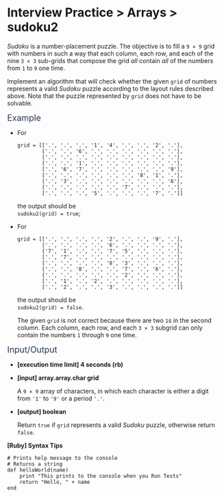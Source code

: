 # Interview Practice > Arrays > sudoku2
<div class="markdown -arial">

_Sudoku_ is a number-placement puzzle. The objective is to fill a `9 × 9` grid with numbers in such a way that each column, each row, and each of the nine `3 × 3` sub-grids that compose the grid _all_ contain _all_ of the numbers from `1` to `9` one time.

Implement an algorithm that will check whether the given `grid` of numbers represents a valid _Sudoku_ puzzle according to the layout rules described above. Note that the puzzle represented by `grid` does not have to be solvable.

<span class="markdown--header" style="color:#2b3b52;font-size:1.4em">Example</span>

*   For

        grid = [['.', '.', '.', '1', '4', '.', '.', '2', '.'],
                ['.', '.', '6', '.', '.', '.', '.', '.', '.'],
                ['.', '.', '.', '.', '.', '.', '.', '.', '.'],
                ['.', '.', '1', '.', '.', '.', '.', '.', '.'],
                ['.', '6', '7', '.', '.', '.', '.', '.', '9'],
                ['.', '.', '.', '.', '.', '.', '8', '1', '.'],
                ['.', '3', '.', '.', '.', '.', '.', '.', '6'],
                ['.', '.', '.', '.', '.', '7', '.', '.', '.'],
                ['.', '.', '.', '5', '.', '.', '.', '7', '.']]

    the output should be  
    `sudoku2(grid) = true`;

*   For

        grid = [['.', '.', '.', '.', '2', '.', '.', '9', '.'],
                ['.', '.', '.', '.', '6', '.', '.', '.', '.'],
                ['7', '1', '.', '.', '7', '5', '.', '.', '.'],
                ['.', '7', '.', '.', '.', '.', '.', '.', '.'],
                ['.', '.', '.', '.', '8', '3', '.', '.', '.'],
                ['.', '.', '8', '.', '.', '7', '.', '6', '.'],
                ['.', '.', '.', '.', '.', '2', '.', '.', '.'],
                ['.', '1', '.', '2', '.', '.', '.', '.', '.'],
                ['.', '2', '.', '.', '3', '.', '.', '.', '.']]

    the output should be  
    `sudoku2(grid) = false`.

    The given `grid` is not correct because there are two `1`s in the second column. Each column, each row, and each `3 × 3` subgrid can only contain the numbers `1` through `9` one time.

<span class="markdown--header" style="color:#2b3b52;font-size:1.4em">Input/Output</span>

*   **[execution time limit] 4 seconds (rb)**

*   **[input] array.array.char grid**

    A `9 × 9` array of characters, in which each character is either a digit from `'1'` to `'9'` or a period `'.'`.

*   **[output] boolean**

    Return `true` if `grid` represents a valid _Sudoku_ puzzle, otherwise return `false`.

**[Ruby] Syntax Tips**

    # Prints help message to the console
    # Returns a string
    def helloWorld(name)
        print "This prints to the console when you Run Tests"
        return "Hello, " + name
    end

</div>
